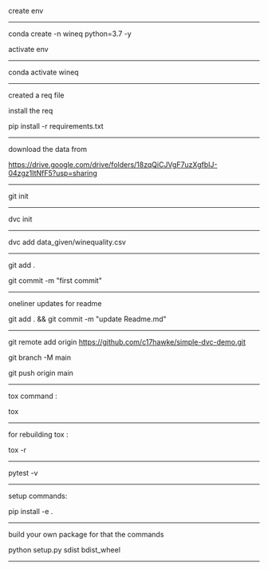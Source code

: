 create env
******************************
conda create -n wineq python=3.7 -y

activate env
******************************
conda activate wineq
******************************
created a req file

install the req

pip install -r requirements.txt
******************************

download the data from

https://drive.google.com/drive/folders/18zqQiCJVgF7uzXgfbIJ-04zgz1ItNfF5?usp=sharing
******************************
git init
******************************
dvc init 
******************************
dvc add data_given/winequality.csv
******************************
git add .

git commit -m "first commit"
******************************
oneliner updates for readme

git add . && git commit -m "update Readme.md"
******************************
git remote add origin https://github.com/c17hawke/simple-dvc-demo.git

git branch -M main

git push origin main

*************************
tox command :

tox 
***************************
for rebuilding tox :

tox -r
***************************
pytest -v
***************************
setup commands:

pip install -e .
****************************

build your own package for that the commands

python setup.py sdist bdist_wheel
********************************